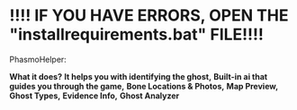 # !!!! IF YOU HAVE ERRORS, OPEN THE "installrequirements.bat" FILE!!!!


PhasmoHelper:

**What it does?**
**It helps you with identifying the ghost,**
**Built-in ai that guides you through the game,**
**Bone Locations & Photos,**
**Map Preview,**
**Ghost Types,**
**Evidence Info,**
**Ghost Analyzer**

